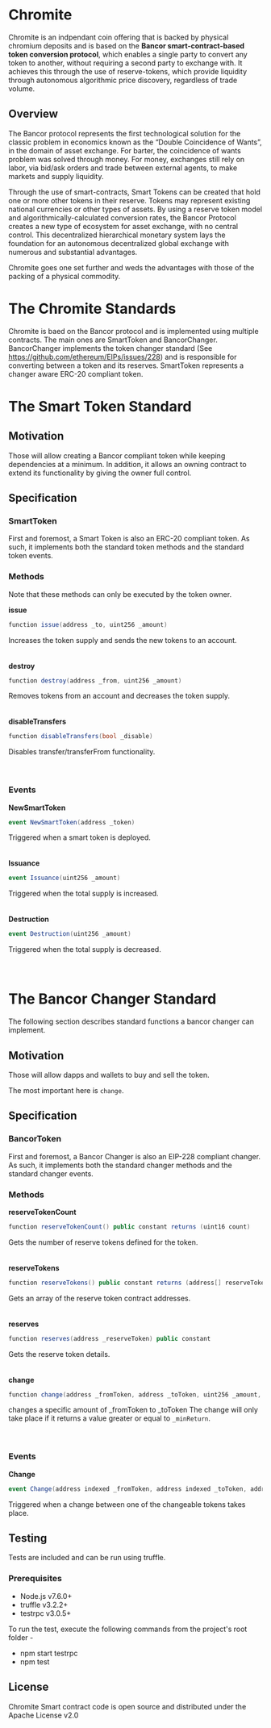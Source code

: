 ﻿# Chromite

Chromite is an indpendant coin offering that is backed by physical chromium deposits and is based on  the  **Bancor smart-contract-based token conversion protocol**, which enables a single party to convert any 
token to another, without requiring a second party to exchange with. It achieves this through the use of 
reserve-tokens, which provide liquidity through autonomous algorithmic price discovery, regardless of trade volume.

## Overview
The Bancor protocol represents the first technological solution for the classic problem in economics known as the “Double Coincidence of Wants”, in the domain of asset exchange. For barter, the coincidence of wants problem was solved through money. For money, exchanges still rely on labor, via bid/ask orders and trade between external agents, to make markets and supply liquidity. 

Through the use of smart-contracts, Smart Tokens can be created that hold one or more other tokens in their reserve. Tokens may represent existing national currencies or other types of assets. By using a reserve token model and algorithmically-calculated conversion rates, the Bancor Protocol creates a new type of ecosystem for asset exchange, with no central control. This decentralized hierarchical monetary system lays the foundation for an autonomous decentralized global exchange with numerous and substantial advantages.

Chromite goes one set further and weds the advantages with those of the packing of a physical commodity.



# The Chromite Standards

Chromite is baed on the Bancor protocol and is implemented using multiple contracts. The main ones are SmartToken and BancorChanger.
BancorChanger implements the token changer standard (See https://github.com/ethereum/EIPs/issues/228) and is responsible for converting between a token and its reserves.
SmartToken represents a changer aware ERC-20 compliant token.

# The Smart Token Standard

## Motivation

Those will allow creating a Bancor compliant token while keeping dependencies at a minimum.
In addition, it allows an owning contract to extend its functionality by giving the owner full control.

## Specification

### SmartToken

First and foremost, a Smart Token is also an ERC-20 compliant token.
As such, it implements both the standard token methods and the standard token events.

### Methods

Note that these methods can only be executed by the token owner.

**issue**
```cs
function issue(address _to, uint256 _amount)
```
Increases the token supply and sends the new tokens to an account.
<br>
<br>
<br>
**destroy**
```cs
function destroy(address _from, uint256 _amount)
```
Removes tokens from an account and decreases the token supply.
<br>
<br>
<br>
**disableTransfers**
```cs
function disableTransfers(bool _disable)
```
Disables transfer/transferFrom functionality.
<br>
<br>
<br>
### Events

**NewSmartToken**
```cs
event NewSmartToken(address _token)
```
Triggered when a smart token is deployed.
<br>
<br>
<br>
**Issuance**
```cs
event Issuance(uint256 _amount)
```
Triggered when the total supply is increased.
<br>
<br>
<br>
**Destruction**
```cs
event Destruction(uint256 _amount)
```
Triggered when the total supply is decreased.
<br>
<br>
<br>

# The Bancor Changer Standard

The following section describes standard functions a bancor changer can implement.

## Motivation

Those will allow dapps and wallets to buy and sell the token.

The most important here is `change`.

## Specification

### BancorToken

First and foremost, a Bancor Changer is also an EIP-228 compliant changer.
As such, it implements both the standard changer methods and the standard changer events.

### Methods

**reserveTokenCount**
```cs
function reserveTokenCount() public constant returns (uint16 count)
```
Gets the number of reserve tokens defined for the token.
<br>
<br>
<br>
**reserveTokens**
```cs
function reserveTokens() public constant returns (address[] reserveTokens)
```
Gets an array of the reserve token contract addresses.
<br>
<br>
<br>
**reserves**
```cs
function reserves(address _reserveToken) public constant
```
Gets the reserve token details.
<br>
<br>
<br>
**change**
```cs
function change(address _fromToken, address _toToken, uint256 _amount, uint256 _minReturn)
```
changes a specific amount of _fromToken to _toToken
The change will only take place if it returns a value greater or equal to `_minReturn`.
<br>
<br>
<br>

### Events

**Change**
```cs
event Change(address indexed _fromToken, address indexed _toToken, address indexed _trader, uint256 _amount, uint256 _return);
```
Triggered when a change between one of the changeable tokens takes place.

## Testing
Tests are included and can be run using truffle.

### Prerequisites
* Node.js v7.6.0+
* truffle v3.2.2+
* testrpc v3.0.5+

To run the test, execute the following commands from the project's root folder -
* npm start testrpc
* npm test




## License

Chromite Smart contract code is open source and distributed under the Apache License v2.0
